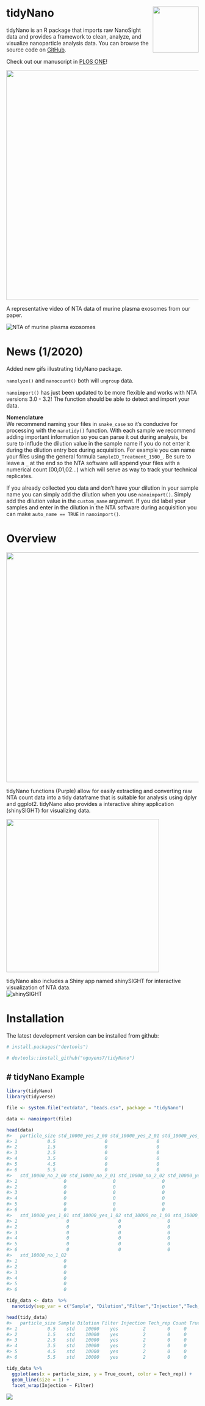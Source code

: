 
<!-- README.md is generated from README.Rmd. Please edit that file -->

# tidyNano <img src="https://raw.githubusercontent.com/nguyens7/tidyNano/master/man/figures/tidyNano.png" align="right" alt="" width="120" />

tidyNano is an R package that imports raw NanoSight data and provides a
framework to clean, analyze, and visualize nanoparticle analysis data.
You can browse the source code on
[GitHub](https://github.com/nguyens7/tidyNano).

Check out our manuscript in [PLOS
ONE](https://journals.plos.org/plosone/article?id=10.1371/journal.pone.0218270)\!

<img src="https://raw.githubusercontent.com/nguyens7/tidyNano/master/man/figures/tidyNano_PLOS_ONE_site_image.png" align="center" width = "600"/>

A representative video of NTA data of murine plasma exosomes from our
paper.

![NTA of murine plasma
exosomes](https://media.giphy.com/media/Ah2T3hhQd0cf7QQ7c9/giphy.gif)

# News (1/2020)

Added new gifs illustrating tidyNano package.

`nanolyze()` and `nanocount()` both will `ungroup` data.

`nanoimport()` has just been updated to be more flexible and works with
NTA versions 3.0 - 3.2\! The function should be able to detect and
import your data.

**Nomenclature**  
We recommend naming your files in `snake_case` so it’s conducive for
processing with the `nanotidy()` function. With each sample we recommend
adding important information so you can parse it out during analysis, be
sure to influde the dilution value in the sample name if you do not
enter it during the dilution entry box during acquisition. For example
you can name your files using the general formula
`SampleID_Treatment_1500_`. Be sure to leave a `_` at the end so the NTA
software will append your files with a numerical count (00,01,02…) which
will serve as way to track your technical replicates.

If you already collected you data and don’t have your dilution in your
sample name you can simply add the dilution when you use `nanoimport()`.
Simply add the dilution value in the `custom_name` argument. If you did
label your samples and enter in the dilution in the NTA software during
acquisition you can make `auto_name == TRUE` in
`nanoimport()`.

# Overview

<img src="https://raw.githubusercontent.com/nguyens7/tidyNano/master/man/figures/tidyNano_Schema.png" align="center" width = "600"/>

tidyNano functions (Purple) allow for easily extracting and converting
raw NTA count data into a tidy dataframe that is suitable for analysis
using dplyr and ggplot2. tidyNano also provides a interactive shiny
application (shinySIGHT) for visualizing
data.

<img src="https://raw.githubusercontent.com/nguyens7/tidyNano/master/man/figures/tidyNano_workflow.png" align="center" width = "400"/>

tidyNano also includes a Shiny app named shinySIGHT for interactive
visualization of NTA
data.  
![shinySIGHT](https://media.giphy.com/media/Dr3zmORxOaJTcRn1Gj/giphy.gif)

# Installation

The latest development version can be installed from github:

``` r
# install.packages("devtools")

# devtools::install_github("nguyens7/tidyNano")
```

## \# tidyNano Example

``` r
library(tidyNano)
library(tidyverse)

file <- system.file("extdata", "beads.csv", package = "tidyNano")

data <- nanoimport(file)  

head(data)
#>   particle_size std_10000_yes_2_00 std_10000_yes_2_01 std_10000_yes_2_02
#> 1           0.5                  0                  0                  0
#> 2           1.5                  0                  0                  0
#> 3           2.5                  0                  0                  0
#> 4           3.5                  0                  0                  0
#> 5           4.5                  0                  0                  0
#> 6           5.5                  0                  0                  0
#>   std_10000_no_2_00 std_10000_no_2_01 std_10000_no_2_02 std_10000_yes_1_00
#> 1                 0                 0                 0                  0
#> 2                 0                 0                 0                  0
#> 3                 0                 0                 0                  0
#> 4                 0                 0                 0                  0
#> 5                 0                 0                 0                  0
#> 6                 0                 0                 0                  0
#>   std_10000_yes_1_01 std_10000_yes_1_02 std_10000_no_1_00 std_10000_no_1_01
#> 1                  0                  0                 0                 0
#> 2                  0                  0                 0                 0
#> 3                  0                  0                 0                 0
#> 4                  0                  0                 0                 0
#> 5                  0                  0                 0                 0
#> 6                  0                  0                 0                 0
#>   std_10000_no_1_02
#> 1                 0
#> 2                 0
#> 3                 0
#> 4                 0
#> 5                 0
#> 6                 0
```

``` r
tidy_data <- data  %>% 
  nanotidy(sep_var = c("Sample", "Dilution","Filter","Injection","Tech_rep"))

head(tidy_data)
#>   particle_size Sample Dilution Filter Injection Tech_rep Count True_count
#> 1           0.5    std    10000    yes         2        0     0          0
#> 2           1.5    std    10000    yes         2        0     0          0
#> 3           2.5    std    10000    yes         2        0     0          0
#> 4           3.5    std    10000    yes         2        0     0          0
#> 5           4.5    std    10000    yes         2        0     0          0
#> 6           5.5    std    10000    yes         2        0     0          0
```

``` r
tidy_data %>% 
  ggplot(aes(x = particle_size, y = True_count, color = Tech_rep)) +
  geom_line(size = 1) +
  facet_wrap(Injection ~ Filter)
```

![](https://raw.githubusercontent.com/nguyens7/tidyNano/master/man/figures/unnamed-chunk-5-1.png)
